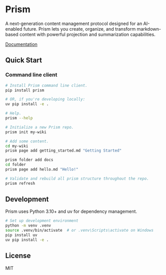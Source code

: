 # Prism

A next-generation content management protocol designed for an AI-enabled future. Prism lets you create, organize, and transform markdown-based content with powerful projection and summarization capabilities.

[Documentation](docs/README.md)

## Quick Start

### Command line client

```bash
# Install Prism command line client.
pip install prism

# OR, if you're developing locally:
uv pip install -e .

# Help.
prism --help

# Initialize a new Prism repo.
prism init my-wiki

# Add some content.
cd my-wiki
prism page add getting_started.md "Getting Started"

prism folder add docs
cd folder
prism page add hello.md "Hello!"

# Validate and rebuild all prism structure throughout the repo.
prism refresh
```

## Development

Prism uses Python 3.10+ and uv for dependency management.

```bash
# Set up development environment
python -m venv .venv
source .venv/bin/activate  # or .venv\Scripts\activate on Windows
pip install uv
uv pip install -e .
```

## License

MIT
